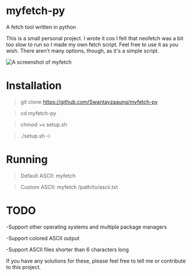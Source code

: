 # myfetch-py
A fetch tool written in python

This is a small personal project. I wrote it cos I felt that neofetch was a bit too slow to run so I made my own fetch script. Feel free to use it as you wish. There aren't many options, though, as it's a simple script. 

![A screenshot of myfetch](https://imgur.com/a/xebkD4X)

# Installation
>git clone https://github.com/Swantayzaaung/myfetch-py

>cd myfetch-py

> chmod +x setup.sh

>./setup.sh -i

# Running 
>Default ASCII: myfetch

>Custom ASCII: myfetch /path/to/ascii.txt

# TODO
-Support other operating systems and multiple package managers

-Support colored ASCII output

-Support ASCII files shorter than 6 characters long

If you have any solutions for these, please feel free to tell me or contribute to this project.
